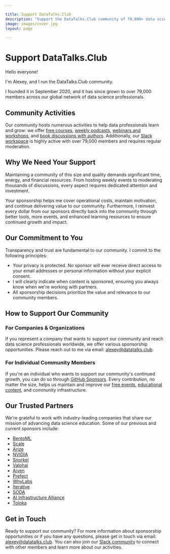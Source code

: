 ```yaml
---

title: Support DataTalks.Club
description: "Support the DataTalks.Club community of 79,000+ data science professionals. Help us continue providing free courses, podcasts, webinars, and workshops to the global data community."
image: images/cover.jpg
layout: page

---
```



# Support DataTalks.Club

Hello everyone!

I'm Alexey, and I run the DataTalks.Club community.

I founded it in September 2020, and it has since grown to over 79,000 members across our global network of data science professionals.

<section class="community-activities" aria-labelledby="activities-heading">
  <h2 id="activities-heading" class="sr-only">Community Activities</h2>
  <p>Our community hosts numerous activities to help data professionals learn and grow: we offer <a href="/courses.html">free courses</a>, <a href="/podcast.html">weekly podcasts</a>, <a href="/events.html">webinars and workshops</a>, and <a href="/books.html">book discussions with authors</a>. Additionally, our <a href="/slack.html">Slack workspace</a> is highly active with over 79,000 members and requires regular moderation.</p>
</section>

<section class="support-need" aria-labelledby="support-heading">
  <h2 id="support-heading">Why We Need Your Support</h2>
  <p>Maintaining a community of this size and quality demands significant time, energy, and financial resources. From hosting weekly events to moderating thousands of discussions, every aspect requires dedicated attention and investment.</p>
  
  <p>Your sponsorship helps me cover operational costs, maintain motivation, and continue delivering value to our community. Furthermore, I reinvest every dollar from our sponsors directly back into the community through better tools, more events, and enhanced learning resources to ensure continued growth and impact.</p>
</section>

<section class="principles" aria-labelledby="principles-heading">
  <h2 id="principles-heading">Our Commitment to You</h2>
  <p>Transparency and trust are fundamental to our community. I commit to the following principles:</p>
  <ul>
    <li>Your privacy is protected. No sponsor will ever receive direct access to your email addresses or personal information without your explicit consent.</li>
    <li>I will clearly indicate when content is sponsored, ensuring you always know when we're working with partners.</li>
    <li>All sponsorship decisions prioritize the value and relevance to our community members.</li>
  </ul>
</section>

<section class="how-to-support" aria-labelledby="support-methods-heading">
  <h2 id="support-methods-heading">How to Support Our Community</h2>
  
  <div class="company-support">
    <h3>For Companies & Organizations</h3>
    <p>If you represent a company that wants to support our community and reach data science professionals worldwide, we offer various sponsorship opportunities. Please reach out to me via email: <a href="mailto:alexey@datatalks.club">alexey@datatalks.club</a>.</p>
  </div>
  
  <div class="individual-support">
    <h3>For Individual Community Members</h3>
    <p>If you're an individual who wants to support our community's continued growth, you can do so through <a href="https://github.com/sponsors/alexeygrigorev" target="_blank" rel="noopener noreferrer">GitHub Sponsors</a>. Every contribution, no matter the size, helps us maintain and improve our <a href="/events.html">free events</a>, <a href="/courses.html">educational content</a>, and community infrastructure.</p>
  </div>
</section>

<section class="sponsors" aria-labelledby="sponsors-heading">
  <h2 id="sponsors-heading">Our Trusted Partners</h2>
  <p>We're grateful to work with industry-leading companies that share our mission of advancing data science education. Some of our previous and current sponsors include:</p>
  
  <ul class="sponsor-list">
    <li><a href="https://www.bentoml.com/" target="_blank" rel="noopener noreferrer">BentoML</a></li>
    <li><a href="https://scale.com/" target="_blank" rel="noopener noreferrer">Scale</a></li>
    <li><a href="https://arize.com/" target="_blank" rel="noopener noreferrer">Arize</a></li>
    <li><a href="https://www.nvidia.com/" target="_blank" rel="noopener noreferrer">NVIDIA</a></li>
    <li><a href="https://www.snorkel.org/" target="_blank" rel="noopener noreferrer">Snorkel</a></li>
    <li><a href="https://valohai.com/" target="_blank" rel="noopener noreferrer">Valohai</a></li>
    <li><a href="https://aiven.io/" target="_blank" rel="noopener noreferrer">Aiven</a></li>
    <li><a href="https://www.prefect.io/" target="_blank" rel="noopener noreferrer">Prefect</a></li>
    <li><a href="https://whylabs.ai/" target="_blank" rel="noopener noreferrer">WhyLabs</a></li>
    <li><a href="https://iterative.ai/" target="_blank" rel="noopener noreferrer">Iterative</a></li>
    <li><a href="https://www.soda.io/" target="_blank" rel="noopener noreferrer">SODA</a></li>
    <li><a href="https://ai-infrastructure.org/" target="_blank" rel="noopener noreferrer">AI Infrastructure Alliance</a></li>
    <li><a href="https://toloka.ai/" target="_blank" rel="noopener noreferrer">Toloka</a></li>
  </ul>
</section>

<section class="contact" aria-labelledby="contact-heading">
  <h2 id="contact-heading" class="sr-only">Get in Touch</h2>
  <p>Ready to support our community? For more information about sponsorship opportunities or if you have any questions, please get in touch via email: <a href="mailto:alexey@datatalks.club">alexey@datatalks.club</a>. You can also join our <a href="/slack.html">Slack community</a> to connect with other members and learn more about our activities.</p>
</section>
